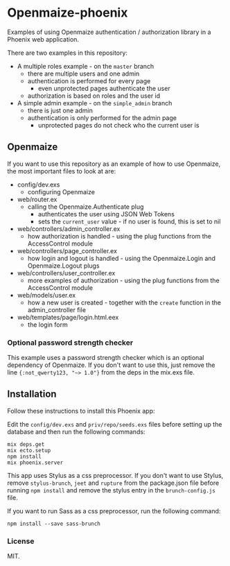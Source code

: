 # Openmaize-phoenix

Examples of using Openmaize authentication / authorization library in a Phoenix web
application.

There are two examples in this repository:

* A multiple roles example - on the `master` branch
  * there are multiple users and one admin
  * authentication is performed for every page
    * even unprotected pages authenticate the user
  * authorization is based on roles and the user id
* A simple admin example - on the `simple_admin` branch
  * there is just one admin
  * authentication is only performed for the admin page
    * unprotected pages do not check who the current user is

## Openmaize

If you want to use this repository as an example of how to use Openmaize,
the most important files to look at are:

* config/dev.exs
  * configuring Openmaize
* web/router.ex
  * calling the Openmaize.Authenticate plug
    * authenticates the user using JSON Web Tokens
    * sets the `current_user` value - if no user is found, this is set to nil
* web/controllers/admin_controller.ex
  * how authorization is handled - using the plug functions from the AccessControl module
* web/controllers/page_controller.ex
  * how login and logout is handled - using the Openmaize.Login and Openmaize.Logout plugs
* web/controllers/user_controller.ex
  * more examples of authorization - using the plug functions from the AccessControl module
* web/models/user.ex
  * how a new user is created - together with the `create` function in the admin_controller file
* web/templates/page/login.html.eex
  * the login form

### Optional password strength checker

This example uses a password strength checker which is an optional dependency of
Openmaize. If you don't want to use this, just remove the line `{:not_qwerty123, "~> 1.0"}`
from the deps in the mix.exs file.

## Installation

Follow these instructions to install this Phoenix app:

Edit the `config/dev.exs` and `priv/repo/seeds.exs` files before setting up the database
and then run the following commands:

    mix deps.get
    mix ecto.setup
    npm install
    mix phoenix.server

This app uses Stylus as a css preprocessor. If you don't want to use Stylus, remove
`stylus-brunch`, `jeet` and `rupture` from the package.json file before running
`npm install` and remove the stylus entry in the `brunch-config.js` file.

If you want to run Sass as a css preprocessor, run the following command:

    npm install --save sass-brunch

### License

MIT.
